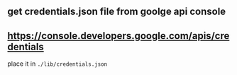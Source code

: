 ## get credentials.json file from goolge api console
## https://console.developers.google.com/apis/credentials

place it in `./lib/credentials.json`